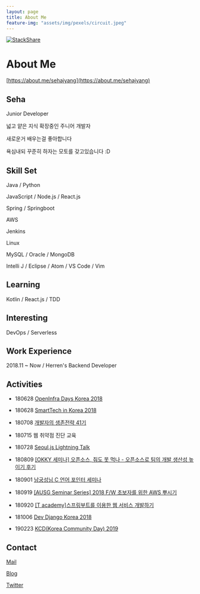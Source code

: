 ```yaml
---
layout: page
title: About Me
feature-img: "assets/img/pexels/circuit.jpeg"
---
```

[![StackShare](https://img.shields.io/badge/tech-stack-0690fa.svg?style=flat)](https://stackshare.io/sehajyang/my-stack)
# About Me
[https://about.me/sehajyang](https://about.me/sehajyang)
## Seha

Junior Developer

넓고 얕은 지식 확장중인 주니어 개발자

새로운거 배우는걸 좋아합니다

욕심내되 꾸준히 하자는 모토를 갖고있습니다 :D


## Skill Set

Java / Python

JavaScript / Node.js / React.js

Spring / Springboot

AWS

Jenkins

Linux 

MySQL / Oracle / MongoDB

Intelli J / Eclipse / Atom / VS Code / Vim


## Learning

Kotlin / React.js / TDD

## Interesting

DevOps / Serverless

## Work Experience

2018.11 ~ Now / Herren's Backend Developer

## Activities

* 180628 [OpenInfra Days Korea 2018](https://www.openinfradays.kr/)

* 180628 [SmartTech in Korea 2018](http://www.smarttechshow.co.kr/)

* 180708 [개발자의 생존전략 41기](https://onoffmix.com/event/139310)

* 180715 웹 취약점 진단 교육

* 180728 [Seoul.js Lightning Talk](https://seoul.js.org/meetups/2018.07.27.html)

* 180809 [[OKKY 세미나] 오픈소스, 줘도 못 먹나 - 오픈소스로 팀의 개발 생산성 높이기 후기](https://sehajyang.github.io/2018/08/09/okky-opensource-seminar.html)

* 180901 [남궁성님 C 언어 포인터 세미나](https://m.cafe.naver.com/ArticleRead.nhn?clubid=10286641&articleid=154893&page=1&boardtype=L&menuid=208)

* 180919 [[AUSG Seminar Series] 2018 F/W 초보자를 위한 AWS 뿌시기](https://www.meetup.com/ko-KR/awskrug/events/254611413/)

* 180920 [[T academy]스프링부트를 이용한 웹 서비스 개발하기](https://tacademy.skplanet.com/front/tacademy/courseinfo/campus.action)

* 181006 [Dev Django Korea 2018](https://festa.io/events/86)

* 190223 [KCD(Korea Community Day) 2019](https://kcd2019.festa.io/)


## Contact

[Mail](mailto:sehajyang@gmail.com)

[Blog](https://sehajyang.github.io/)

[Twitter](https://twitter.com/sehajyang)





